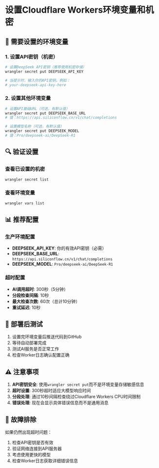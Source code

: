 # 设置Cloudflare Workers环境变量和机密

## 🔧 需要设置的环境变量

### 1. 设置API密钥（机密）
```bash
# 设置DeepSeek API密钥（推荐使用机密存储）
wrangler secret put DEEPSEEK_API_KEY

# 当提示时，输入你的API密钥，例如：
# your-deepseek-api-key-here
```

### 2. 设置其他环境变量
```bash
# 设置API基础URL（可选，有默认值）
wrangler secret put DEEPSEEK_BASE_URL
# 值：https://api.siliconflow.cn/v1/chat/completions

# 设置模型名称（可选，有默认值）
wrangler secret put DEEPSEEK_MODEL
# 值：Pro/deepseek-ai/DeepSeek-R1
```

## 🔍 验证设置

### 查看已设置的机密
```bash
wrangler secret list
```

### 查看环境变量
```bash
wrangler vars list
```

## 📊 推荐配置

### 生产环境配置
- **DEEPSEEK_API_KEY**: 你的有效API密钥（必需）
- **DEEPSEEK_BASE_URL**: `https://api.siliconflow.cn/v1/chat/completions`
- **DEEPSEEK_MODEL**: `Pro/deepseek-ai/DeepSeek-R1`

### 超时配置
- **AI调用超时**: 300秒（5分钟）
- **分段检查间隔**: 10秒
- **最大检查次数**: 60次（总计10分钟）
- **重试延迟**: 10秒

## 🚀 部署后测试

1. 设置完环境变量后推送代码到GitHub
2. 等待自动部署完成
3. 测试AI服务是否正常工作
4. 检查Worker日志确认配置正确

## ⚠️ 注意事项

1. **API密钥安全**: 使用`wrangler secret put`而不是环境变量存储敏感信息
2. **超时设置**: 300秒超时适应大模型响应时间
3. **分段处理**: 通过10秒间隔检查绕过Cloudflare Workers CPU时间限制
4. **错误处理**: 现在会显示具体错误信息而不是通用消息

## 🔧 故障排除

如果仍然出现超时问题：
1. 检查API密钥是否有效
2. 验证网络连接到API服务器
3. 考虑使用更快的模型
4. 检查Worker日志获取详细错误信息
